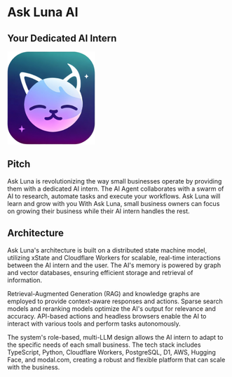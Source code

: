 # Ask Luna AI
## Your Dedicated AI Intern

<img src="./askluna-logo.png" alt="Ask Luna Logo" width="200">


## Pitch

Ask Luna is revolutionizing the way small businesses operate by providing them with a dedicated AI intern. The AI Agent collaborates with a swarm of AI to research, automate tasks and execute your workflows.  Ask Luna will learn and grow with you With Ask Luna, small business owners can focus on growing their business while their AI intern handles the rest. 

## Architecture

Ask Luna's architecture is built on a distributed state machine model, utilizing xState and Cloudflare Workers for scalable, real-time interactions between the AI intern and the user. The AI's memory is powered by graph and vector databases, ensuring efficient storage and retrieval of information.

Retrieval-Augmented Generation (RAG) and knowledge graphs are employed to provide context-aware responses and actions. Sparse search models and reranking models optimize the AI's output for relevance and accuracy. API-based actions and headless browsers enable the AI to interact with various tools and perform tasks autonomously.

The system's role-based, multi-LLM design allows the AI intern to adapt to the specific needs of each small business. The tech stack includes TypeScript, Python, Cloudflare Workers, PostgreSQL, D1, AWS, Hugging Face, and modal.com, creating a robust and flexible platform that can scale with the business.
